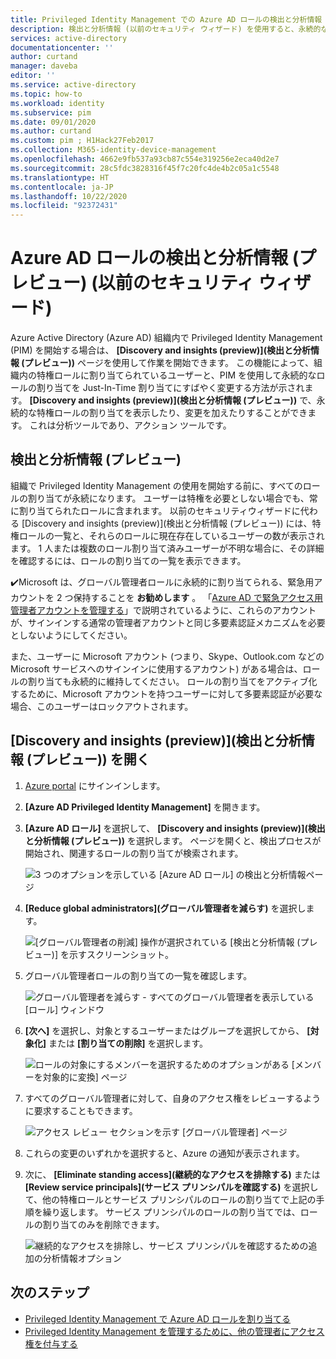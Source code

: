 ```yaml
---
title: Privileged Identity Management での Azure AD ロールの検出と分析情報 (プレビュー) (以前のセキュリティ ウィザード) - Azure Active Directory
description: 検出と分析情報 (以前のセキュリティ ウィザード) を使用すると、永続的な Azure AD ロールの割り当てを Privileged Identity Management を使用した Just-In-Time 割り当てに変換できます。
services: active-directory
documentationcenter: ''
author: curtand
manager: daveba
editor: ''
ms.service: active-directory
ms.topic: how-to
ms.workload: identity
ms.subservice: pim
ms.date: 09/01/2020
ms.author: curtand
ms.custom: pim ; H1Hack27Feb2017
ms.collection: M365-identity-device-management
ms.openlocfilehash: 4662e9fb537a93cb87c554e319256e2eca40d2e7
ms.sourcegitcommit: 28c5fdc3828316f45f7c20fc4de4b2c05a1c5548
ms.translationtype: HT
ms.contentlocale: ja-JP
ms.lasthandoff: 10/22/2020
ms.locfileid: "92372431"
---
```

# <a name="discovery-and-insights-preview-for-azure-ad-roles-formerly-security-wizard"></a>Azure AD ロールの検出と分析情報 (プレビュー) (以前のセキュリティ ウィザード)

Azure Active Directory (Azure AD) 組織内で Privileged Identity Management (PIM) を開始する場合は、 **[Discovery and insights (preview)]\(検出と分析情報 (プレビュー)\)** ページを使用して作業を開始できます。 この機能によって、組織内の特権ロールに割り当てられているユーザーと、PIM を使用して永続的なロールの割り当てを Just-In-Time 割り当てにすばやく変更する方法が示されます。 **[Discovery and insights (preview)]\(検出と分析情報 (プレビュー)\)** で、永続的な特権ロールの割り当てを表示したり、変更を加えたりすることができます。 これは分析ツールであり、アクション ツールです。

## <a name="discovery-and-insights-preview"></a>検出と分析情報 (プレビュー)

組織で Privileged Identity Management の使用を開始する前に、すべてのロールの割り当てが永続になります。 ユーザーは特権を必要としない場合でも、常に割り当てられたロールに含まれます。 以前のセキュリティウィザードに代わる [Discovery and insights (preview)]\(検出と分析情報 (プレビュー)\) には、特権ロールの一覧と、それらのロールに現在存在しているユーザーの数が表示されます。 1 人または複数のロール割り当て済みユーザーが不明な場合に、その詳細を確認するには、ロールの割り当ての一覧を表示できます。

:heavy_check_mark:Microsoft は、グローバル管理者ロールに永続的に割り当てられる、緊急用アカウントを 2 つ保持することを **お勧めします** 。 「[Azure AD で緊急アクセス用管理者アカウントを管理する](../roles/security-emergency-access.md)」で説明されているように、これらのアカウントが、サインインする通常の管理者アカウントと同じ多要素認証メカニズムを必要としないようにしてください。

また、ユーザーに Microsoft アカウント (つまり、Skype、Outlook.com などの Microsoft サービスへのサインインに使用するアカウント) がある場合は、ロールの割り当ても永続的に維持してください。 ロールの割り当てをアクティブ化するために、Microsoft アカウントを持つユーザーに対して多要素認証が必要な場合、このユーザーはロックアウトされます。

## <a name="open-discovery-and-insights-preview"></a>[Discovery and insights (preview)]\(検出と分析情報 (プレビュー)\) を開く

1. [Azure portal](https://portal.azure.com/) にサインインします。

1. **[Azure AD Privileged Identity Management]** を開きます。

1. **[Azure AD ロール]** を選択して、 **[Discovery and insights (preview)]\(検出と分析情報 (プレビュー)\)** を選択します。 ページを開くと、検出プロセスが開始され、関連するロールの割り当てが検索されます。

    ![3 つのオプションを示している [Azure AD ロール] の検出と分析情報ページ](./media/pim-security-wizard/new-preview-link.png)

1. **[Reduce global administrators]\(グローバル管理者を減らす\)** を選択します。

    ![[グローバル管理者の削減] 操作が選択されている [検出と分析情報 (プレビュー)] を示すスクリーンショット。](./media/pim-security-wizard/new-preview-page.png)

1. グローバル管理者ロールの割り当ての一覧を確認します。

    ![グローバル管理者を減らす - すべてのグローバル管理者を表示している [ロール] ウィンドウ](./media/pim-security-wizard/new-global-administrator-list.png)

1. **[次へ]** を選択し、対象とするユーザーまたはグループを選択してから、 **[対象化]** または **[割り当ての削除]** を選択します。

    ![ロールの対象にするメンバーを選択するためのオプションがある [メンバーを対象的に変換] ページ](./media/pim-security-wizard/new-global-administrator-buttons.png)

1. すべてのグローバル管理者に対して、自身のアクセス権をレビューするように要求することもできます。

    ![アクセス レビュー セクションを示す [グローバル管理者] ページ](./media/pim-security-wizard/new-global-administrator-access-review.png)

1. これらの変更のいずれかを選択すると、Azure の通知が表示されます。

1. 次に、 **[Eliminate standing access]\(継続的なアクセスを排除する\)** または **[Review service principals]\(サービス プリンシパルを確認する\)** を選択して、他の特権ロールとサービス プリンシパルのロールの割り当てで上記の手順を繰り返します。 サービス プリンシパルのロールの割り当てでは、ロールの割り当てのみを削除できます。

    ![継続的なアクセスを排除し、サービス プリンシパルを確認するための追加の分析情報オプション ](./media/pim-security-wizard/new-preview-page-service-principals.png)

## <a name="next-steps"></a>次のステップ

- [Privileged Identity Management で Azure AD ロールを割り当てる](pim-how-to-add-role-to-user.md)
- [Privileged Identity Management を管理するために、他の管理者にアクセス権を付与する](pim-how-to-give-access-to-pim.md)
